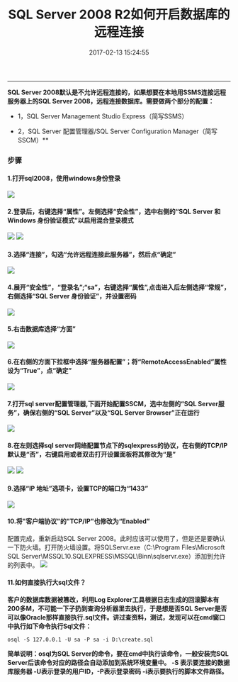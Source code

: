 ﻿---
title: SQL Server 2008 R2如何开启数据库的远程连接
date: 2017-02-13 15:24:55


tags: 数据库
---
***
**SQL Server 2008默认是不允许远程连接的，如果想要在本地用SSMS连接远程服务器上的SQL Server 2008，远程连接数据库。需要做两个部分的配置：**

* 1，SQL Server Management Studio Express（简写SSMS）

* 2，SQL Server 配置管理器/SQL Server Configuration Manager（简写SSCM）**
<!--more-->
### 步骤
#### 1.打开sql2008，使用windows身份登录
![](http://ofhbt8uhx.bkt.clouddn.com/IYLY%7DT24%7BURR7_C6NBO%5DR%28C.png)
#### 2.登录后，右键选择“属性”。左侧选择“安全性”，选中右侧的“SQL Server 和 Windows 身份验证模式”以启用混合登录模式
![](http://ofhbt8uhx.bkt.clouddn.com/%5BI2E3%25%5DY1%7B%7BR%291EJ8O@OENN.png)
![](http://ofhbt8uhx.bkt.clouddn.com/1RD4TPVZC%60BN%5DGF%60S%601%25%7B9Q.png)
#### 3.选择“连接”，勾选“允许远程连接此服务器”，然后点“确定”
![](http://ofhbt8uhx.bkt.clouddn.com/EOPG7JPBWW76AVUG%7B%5BRMGQO.png)
#### 4.展开“安全性”，“登录名”;“sa”，右键选择“属性”,点击进入后左侧选择“常规”，右侧选择“SQL Server 身份验证”，并设置密码
![](http://ofhbt8uhx.bkt.clouddn.com/2OSFHPVQ86RI9OUCU5W4WVM.png)
#### 5.右击数据库选择“方面”
![](http://ofhbt8uhx.bkt.clouddn.com/7~TU2%5B%28VJ0R_~@AC78XI11O.png)
#### 6.在右侧的方面下拉框中选择“服务器配置”；将“RemoteAccessEnabled”属性设为“True”，点“确定”
![](http://ofhbt8uhx.bkt.clouddn.com/7N4~TVT_J%7BSM%7D%606~1K$TVEG.png)
#### 7.打开sql server配置管理器,下面开始配置SSCM，选中左侧的“SQL Server服务”，确保右侧的“SQL Server”以及“SQL Server Browser”正在运行
![](http://ofhbt8uhx.bkt.clouddn.com/UZ6TX%5D4C%5BSREISYJJGVXNX8.png)
#### 8.在左则选择sql server网络配置节点下的sqlexpress的协议，在右侧的TCP/IP默认是“否”，右键启用或者双击打开设置面板将其修改为“是”
![](http://ofhbt8uhx.bkt.clouddn.com/~%28~Z@%5DD%7B$%60WUZFSPKXJI5PN.png)
![](http://ofhbt8uhx.bkt.clouddn.com/PDAECU_766V@3N4FCVSU%29%253.png)
#### 9.选择“IP 地址”选项卡，设置TCP的端口为“1433”
![](http://ofhbt8uhx.bkt.clouddn.com/2SFDN_KWCLULOX3UL%60MMU4O.png)
#### 10.将"客户端协议"的"TCP/IP"也修改为“Enabled”
配置完成，重新启动SQL Server 2008。此时应该可以使用了，但是还是要确认一下防火墙。打开防火墙设置。将SQLServr.exe（C:\Program Files\Microsoft SQL Server\MSSQL10.SQLEXPRESS\MSSQL\Binn\sqlservr.exe）添加到允许的列表中。
![](http://ofhbt8uhx.bkt.clouddn.com/ZS3%29D3QM_WMH34PQTBGXY%5DQ.png)
#### 11.如何直接执行大sql文件？
**客户的数据库数据被篡改，利用Log Explorer工具根据日志生成的回滚脚本有200多M，不可能一下子扔到查询分析器里去执行，于是想是否SQL Server是否可以像Oracle那样直接执行.sql文件。讲过查资料，测试，发现可以在cmd窗口中执行如下命令执行Sql文件：**

    osql -S 127.0.0.1 -U sa -P sa -i D:\create.sql
**简单说明：osql为SQL Server的命令，要在cmd中执行该命令，一般安装完SQL Server后该命令对应的路径会自动添加到系统环境变量中。 -S 表示要连接的数据库服务器 -U表示登录的用户ID，-P表示登录密码 -i表示要执行的脚本文件路径。**